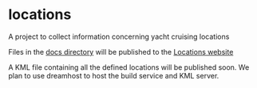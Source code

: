 # locations
A project to collect information concerning yacht cruising locations

Files in the [docs directory](.docs) will be published to the [Locations website](https://smr547.github.io/locations/)

A KML file containing all the defined locations will be published soon. We plan to use dreamhost to host the build service
and KML server.
